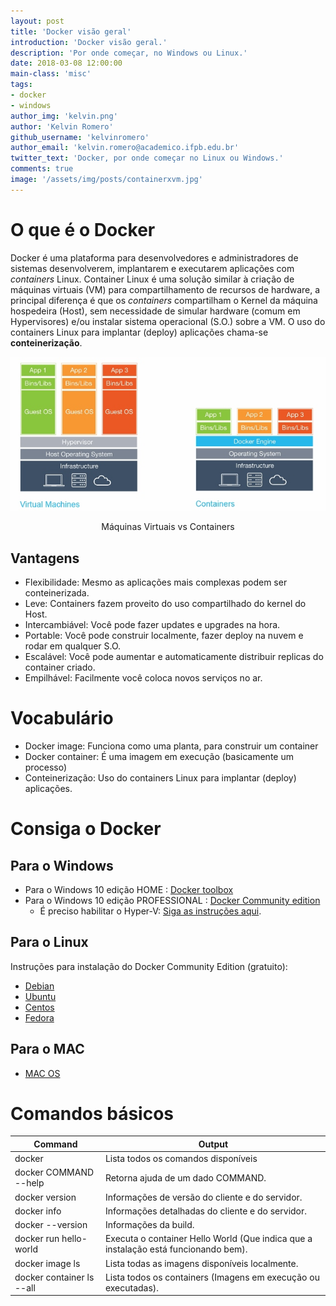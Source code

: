 ```yaml
---
layout: post
title: 'Docker visão geral'
introduction: 'Docker visão geral.'
description: 'Por onde começar, no Windows ou Linux.'
date: 2018-03-08 12:00:00
main-class: 'misc'
tags:
- docker
- windows
author_img: 'kelvin.png'
author: 'Kelvin Romero'
github_username: 'kelvinromero'
author_email: 'kelvin.romero@academico.ifpb.edu.br'
twitter_text: 'Docker, por onde começar no Linux ou Windows.'
comments: true
image: '/assets/img/posts/containerxvm.jpg'
---
```


# O que é o Docker

Docker é uma plataforma para desenvolvedores e administradores de sistemas desenvolverem, implantarem e executarem aplicações com _containers_ Linux. Container Linux é uma solução similar à criação de máquinas virtuais (VM) para compartilhamento de recursos de hardware, a principal diferença é que os _containers_ compartilham o Kernel da máquina hospedeira (Host), sem necessidade de simular hardware (comum em Hypervisores) e/ou instalar sistema operacional (S.O.) sobre a VM. O uso do containers Linux para implantar (deploy) aplicações chama-se **conteinerização**.

![Container vs VM][container_vs_vm]
<center>Máquinas Virtuais vs Containers</center>

## Vantagens

- Flexibilidade: Mesmo as aplicações mais complexas podem ser conteinerizada.
- Leve: Containers fazem proveito do uso compartilhado do kernel do Host.
- Intercambiável: Você pode fazer updates e upgrades na hora.
- Portable: Você pode construir localmente, fazer deploy na nuvem e rodar em qualquer S.O.
- Escalável: Você pode aumentar e automaticamente distribuir replicas do container criado.
- Empilhável: Facilmente você coloca novos serviços no ar.

# Vocabulário

- Docker image: Funciona como uma planta, para construir um container
- Docker container: É uma imagem em execução (basicamente um processo)
- Conteinerização: Uso do containers Linux para implantar (deploy) aplicações.

# Consiga o Docker
## Para o Windows
- Para o Windows 10 edição HOME : [Docker toolbox][get-docker-toolbox]
- Para o Windows 10 edição PROFESSIONAL : [Docker Community edition][get-docker-pro]
  - É preciso habilitar o Hyper-V: [Siga as instruções aqui][enable-hyperv].

## Para o Linux
Instruções para instalação do Docker Community Edition (gratuito):
- [Debian][get-docker-debian]
- [Ubuntu][get-docker-ubuntu]
- [Centos][get-docker-centos]
- [Fedora][get-docker-fedora]

## Para o MAC
- [MAC OS][get-docker-mac]

# Comandos básicos

 | Command | Output
 | ------- | ------
 | docker | Lista todos os comandos disponíveis
 | docker COMMAND --help | Retorna ajuda de um dado COMMAND.
 | docker version | Informações de versão do cliente e do servidor.
 | docker info | Informações detalhadas do cliente e do servidor.
 | docker --version | Informações da build.
 | docker run hello-world | Executa o container Hello World (Que indica que a instalação está funcionando bem).
 | docker image ls | Lista todas as imagens disponíveis localmente.
 | docker container ls --all | Lista todos os containers (Imagens em execução ou executadas).

<!-- Links -->
[get-docker-toolbox]:https://docs.docker.com/toolbox/toolbox_install_windows/
[get-docker-pro]:https://docs.docker.com/docker-for-windows/install/
[enable-hyperv]:https://blogs.technet.microsoft.com/canitpro/2015/09/08/step-by-step-enabling-hyper-v-for-use-on-windows-10/
[container_vs_vm]:/assets/img/posts/containerxvm.jpg
[get-docker-debian]:https://docs.docker.com/install/linux/docker-ce/debian/
[get-docker-ubuntu]:https://docs.docker.com/install/linux/docker-ce/ubuntu/
[get-docker-centos]:https://docs.docker.com/install/linux/docker-ce/centos/
[get-docker-fedora]:https://docs.docker.com/install/linux/docker-ce/fedora/
[get-docker-mac]:https://docs.docker.com/docker-for-mac/install/
